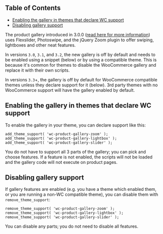 <!-- START doctoc generated TOC please keep comment here to allow auto update -->
<!-- DON'T EDIT THIS SECTION, INSTEAD RE-RUN doctoc TO UPDATE -->
## Table of Contents

- [Enabling the gallery in themes that declare WC support](#enabling-the-gallery-in-themes-that-declare-wc-support)
- [Disabling gallery support](#disabling-gallery-support)

<!-- END doctoc generated TOC please keep comment here to allow auto update -->

The product gallery introduced in 3.0.0 ([read here for more information](https://woocommerce.wordpress.com/2016/10/19/new-product-gallery-merged-in-to-core-for-2-7/)) uses Flexslider, Photoswipe, and the jQuery Zoom plugin to offer swiping, lightboxes and other neat features.

In versions `3.0`,  `3.1`, and `3.2`, the new gallery is off by default and needs to be enabled using a snippet (below) or by using a compatible theme. This is because it's common for themes to disable the WooCommerce gallery and replace it with their own scripts.

In versions `3.3`+, the gallery is off by default for WooCommerce compatible themes unless they declare support for it (below). 3rd party themes with no WooCommerce support will have the gallery enabled by default.

## Enabling the gallery in themes that declare WC support
To enable the gallery in your theme, you can declare support like this:

```
add_theme_support( 'wc-product-gallery-zoom' );
add_theme_support( 'wc-product-gallery-lightbox' );
add_theme_support( 'wc-product-gallery-slider' );
```

You do not have to support all 3 parts of the gallery; you can pick and choose features. If a feature is not enabled, the scripts will not be loaded and the gallery code will not execute on product pages.

## Disabling gallery support

If gallery features are enabled (e.g. you have a theme which enabled them, or you are running a non-WC compatible theme), you can disable them with `remove_theme_support`:

```
remove_theme_support( 'wc-product-gallery-zoom' );
remove_theme_support( 'wc-product-gallery-lightbox' );
remove_theme_support( 'wc-product-gallery-slider' );
```

You can disable any parts; you do not need to disable all features.